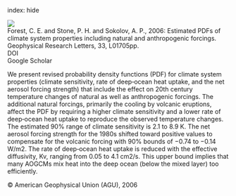 index: hide

<div class="Citation">
    <div class="Citation-thumb CitationThumb-linked"  data-href="https://doi.org/10.1029/2005gl023977">
      <img src="https://static.claimspace.cloud/climate-study-static/refs/thumbs/10/Forest_et_al_2006-thumb.png" />
    </div>

  <div class="Citation-body">
    <div class="Citation-text">Forest, C. E. and Stone, P. H. and Sokolov, A. P., 2006: Estimated PDFs of climate system properties including natural and anthropogenic forcings. <span class="Article-journal">Geophysical Research Letters, </span><span class="Article-volume">33, </span>L01705pp.</div>
    <div class="Citation-links">
      <div class="CitationLink" data-href="https://doi.org/10.1029/2005gl023977">
        <div class="CitationLink-icon CitationLink-Doi"></div>
        <div class="CitationLink-text">DOI</div>
      </div>
      <div class="CitationLink" data-href="https://scholar.google.com/scholar?q=10.1029/2005gl023977">
        <div class="CitationLink-icon CitationLink-Scholar"></div>
        <div class="CitationLink-text">Google Scholar</div>
      </div>
    </div>
  </div>
</div>

We present revised probability density functions (PDF) for climate system properties (climate sensitivity, rate of deep‐ocean heat uptake, and the net aerosol forcing strength) that include the effect on 20th century temperature changes of natural as well as anthropogenic forcings. The additional natural forcings, primarily the cooling by volcanic eruptions, affect the PDF by requiring a higher climate sensitivity and a lower rate of deep‐ocean heat uptake to reproduce the observed temperature changes. The estimated 90% range of climate sensitivity is 2.1 to 8.9 K. The net aerosol forcing strength for the 1980s shifted toward positive values to compensate for the volcanic forcing with 90% bounds of −0.74 to −0.14 W/m2. The rate of deep‐ocean heat uptake is reduced with the effective diffusivity, Kv, ranging from 0.05 to 4.1 cm2/s. This upper bound implies that many AOGCMs mix heat into the deep ocean (below the mixed layer) too efficiently.

<div class="Citation-copy">
&copy; American Geophysical Union (AGU), 2006
</div>